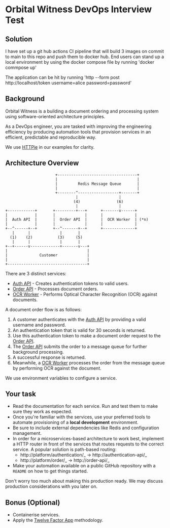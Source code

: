 # Orbital Witness DevOps Interview Test

## Solution

I have set up a git hub actions CI pipeline that will build 3 images on commit to main to this repo and push them to docker hub. End users can stand up a local environment by using the docker compose file by running 'docker commpose up' 

The application can be hit by running 'http --form post http://localhost/token     username=alice password=password'

## Background

Orbital Witness is a building a document ordering and processing system using software-oriented architecture principles.

As a DevOps engineer, you are tasked with improving the engineering efficiency by producing automation tools
that provision services in an efficient, predictable and reproducible way.

We use [HTTPie](https://github.com/httpie/httpie) in our examples for clarity.

## Architecture Overview

```
                      +-----------------------------------+
                      |                                   |
                      |         Redis Message Queue       |
                      |                                   |
                      +--------^------------------+-------+
                               |                  |
                              (4)                (6)
                               |                  |
+------------+       +---------+---+      +-------v------+
|            |       |             |      |              |
|  Auth API  |       |  Order API  |      |  OCR Worker  | (*n)
|            |       |             |      |              |
+--^------+--+       +--^-------+--+      +--------------+
   |      |             |       |
  (1)    (2)           (3)     (5)
   |      |             |       |
+--+------v-------------+-------v---+
|                                   |
|              Customer             |
|                                   |
+-----------------------------------+
```

There are 3 distinct services:

- [Auth API] - Creates authentication tokens to valid users.
- [Order API] - Processes document orders.
- [OCR Worker] - Performs Optical Character Recognition (OCR) against documents.

A document order flow is as follows:

1. A customer authenticates with the [Auth API] by providing a valid username and password.
2. An authentication token that is valid for 30 seconds is returned.
3. Use this authentication token to make a document order request to the [Order API].
4. The [Order API] submits the order to a message queue for further background processing.
5. A successful response is returned.
6. Meanwhile, a [OCR Worker] processes the order from the message queue by performing OCR against the document.

We use environment variables to configure a service.

## Your task

- Read the documentation for each service. Run and test them to make sure they work as expected.
- Once you're familiar with the services, use your preferred tools to automate provisioning of a **local development** environment.
- Be sure to include external dependencies like Redis and configuration management.
- In order for a microservices-based architecture to work best, implement a HTTP router in front of the services that routes
  requests to the correct service. A popular solution is path-based routing:
  - http://platform/authentication/_ → http://authentication-api/_
  - http://platform/order/_ → http://order-api/_
- Make your automation available on a public GitHub repository with a `README` on how to get things started.

Don't worry too much about making this production ready. We may discuss production considerations with you later on.

## Bonus (Optional)

- Containerise services.
- Apply the [Twelve Factor App](https://12factor.net/) methodology.

[auth api]: auth-api
[order api]: order-api
[ocr worker]: ocr-worker
